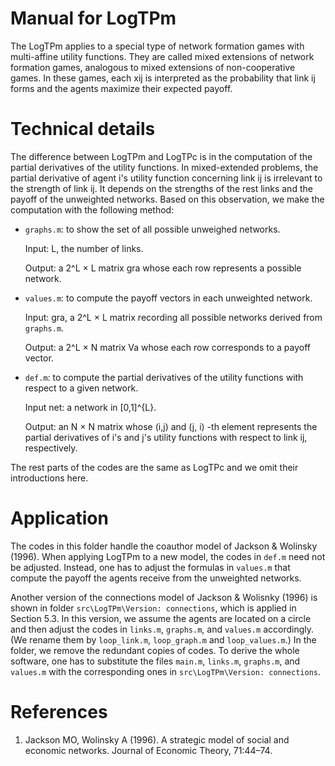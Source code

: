 # Manual for LogTPm
The LogTPm applies to a special type of network formation games with multi-affine utility functions. They are called mixed extensions of network formation games, analogous
to mixed extensions of non-cooperative games. In these games, each xij is interpreted as the probability that link ij forms and the agents maximize their expected payoff.

# Technical details
The difference between LogTPm and LogTPc is in the computation of the partial derivatives of the utility functions. In mixed-extended problems, the partial derivative of agent i's utility function concerning link ij is irrelevant to the strength of link ij. It depends on the strengths of the rest links and the payoff of the unweighted networks. Based on this observation, we make the computation with the following method:  

- `graphs.m`:  to show the set of all possible unweighed networks.
  
  Input: L, the number of links.
  
  Output: a 2^L × L matrix gra whose each row represents a possible network. 
  
- `values.m`: to compute the payoff vectors in each unweighted network.
  
  Input: gra, a 2^L × L matrix recording all possible networks derived from `graphs.m`.
  
  Output: a 2^L × N matrix Va whose each row corresponds to a payoff vector.
  
- `def.m`: to compute the partial derivatives of the utility functions with respect to a given network.
  
   Input net: a network in [0,1]^{L}.
  
   Output: an N × N matrix whose (i,j) and (j, i) -th element represents the
   partial derivatives of i's and j's utility functions with respect to link
   ij, respectively.

The rest parts of the codes are the same as LogTPc and we omit their introductions here.


# Application

The codes in this folder handle the coauthor model of Jackson & Wolinsky (1996). When applying LogTPm
to a new model, the codes in `def.m` need not be adjusted. Instead, one has to adjust the formulas in `values.m` that compute the payoff the agents receive from the unweighted networks.

Another version of the connections model of Jackson & Wolisnky (1996) is shown in folder `src\LogTPm\Version: connections`, which is applied in Section 5.3. In this version, we assume the agents are located on a circle and then adjust the codes in `links.m`, `graphs.m`, and `values.m` accordingly. (We rename them by `loop_link.m`, `loop_graph.m` and `loop_values.m`.) In the folder, we remove the redundant copies of codes. To derive the whole software, one has to substitute the files `main.m`, `links.m`, `graphs.m`, and `values.m` with the corresponding ones in `src\LogTPm\Version: connections`. 

# References
1. Jackson MO, Wolinsky A (1996). A strategic model of social and economic networks. Journal of Economic Theory, 71:44–74.


